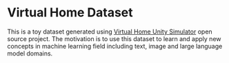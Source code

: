 # Virtual Home Dataset
This is a toy dataset generated using [Virtual Home Unity Simulator](https://github.com/xavierpuigf/virtualhome) open source project. The motivation is to use this dataset to learn and apply new concepts in machine learning field including text, image and large language model domains.
